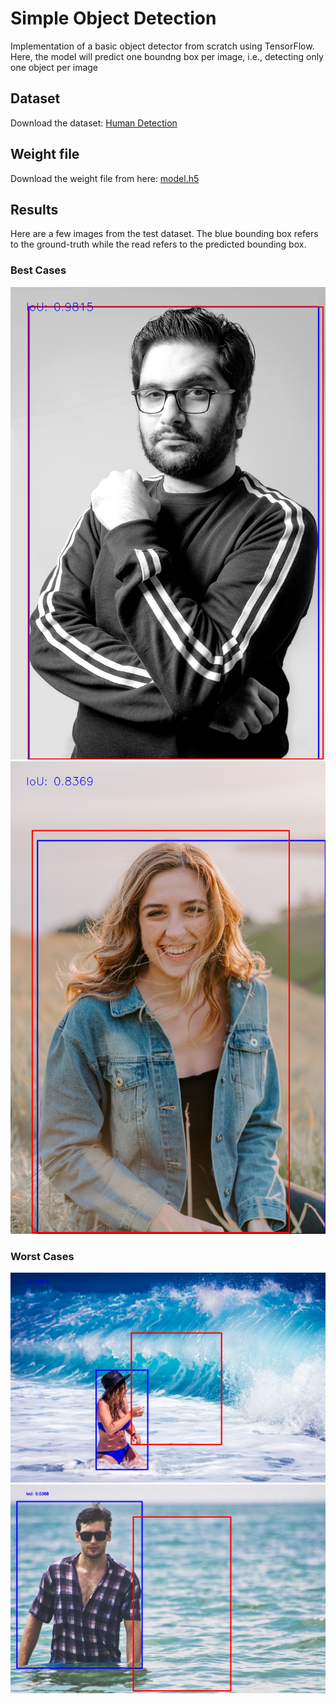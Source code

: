 # Simple Object Detection
Implementation of a basic object detector from scratch using TensorFlow. Here, the model will predict one boundng box per image, i.e., detecting only one object per image

## Dataset
Download the dataset: [Human Detection](https://www.kaggle.com/datasets/nikhilroxtomar/human-detection/download?datasetVersionNumber=1)

## Weight file
Download the weight file from here: [model.h5](https://drive.google.com/file/d/1t-OUr1LMv8Qr_0OlAK8EDfn58tdDC6W0/view?usp=share_link)

## Results
Here are a few images from the test dataset. The blue bounding box refers to the ground-truth while the read refers to the predicted bounding box.

### Best Cases
![](results/photo-1608791952180-79294109d843.jpg)
![](results/photo-1525134479668-1bee5c7c6845.jpg)

### Worst Cases
![](results/photo-1466709270977-7b387d9d3471.jpg)
![](results/photo-1518182457238-aacf9536971d.jpg)
